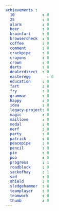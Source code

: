 ```yaml
---
achievements :
  10            : 0
  25            : 0
  alarm         : 0
  beer          : 0
  brainfart     : 0
  browsercheck  : 0
  coffee        : 0
  comment       : 0
  crackpipe     : 0
  crayons       : 0
  crown         : 0
  darts         : 0
  dealerdirect  : 0
  easteregg 	  : 0
  education     : 0
  fart          : 0
  fry           : 0
  grammar       : 0
  happy         : 0
  idea          : 0
  legacy-project: 0
  magic         : 0
  maillove      : 0
  medal         : 0
  nerf          : 0
  party         : 0
  patrick       : 0
  peacepipe     : 0
  pencil        : 0
  pie           : 0
  poo           : 0
  progress      : 1
  roadblock     : 0
  sackofhay     : 1
  sad           : 0
  shield        : 0
  sledgehammer  : 0
  teamplayer    : 0
  teamwork      : 0
  thumb         : 0
---
```

